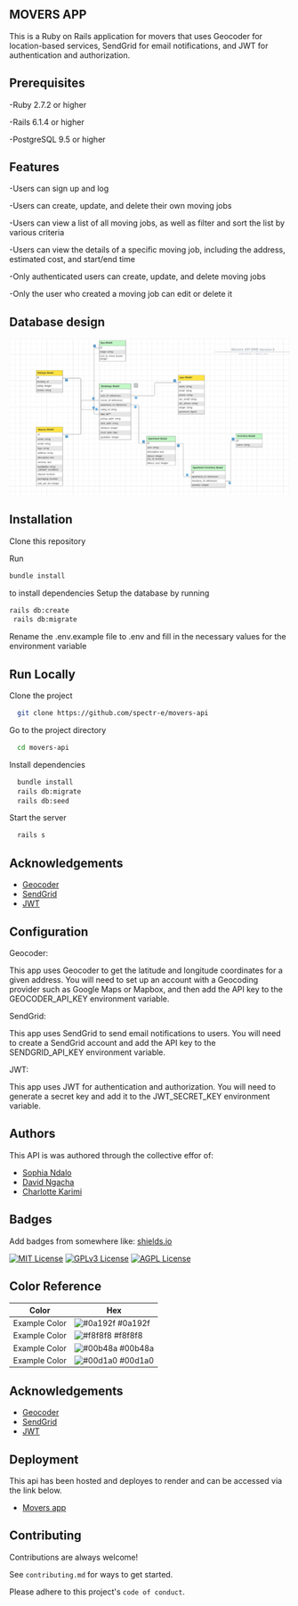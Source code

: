 ## MOVERS APP

 This is a Ruby on Rails application for movers that uses Geocoder for location-based services, SendGrid for email notifications, and JWT for authentication and authorization.

 ## Prerequisites

-Ruby 2.7.2 or higher

-Rails 6.1.4 or higher

-PostgreSQL 9.5 or higher


## Features

-Users can sign up and log 

-Users can create, update, and delete their own moving jobs

-Users can view a list of all moving jobs, as well as filter and sort the list by various criteria

-Users can view the details of a specific moving job, including the address, estimated cost, and start/end time

-Only authenticated users can create, update, and delete moving jobs

-Only the user who created a moving job can edit or delete it

## Database design
![DatabaseDesign](/images/Dabase_design.png)


## Installation


Clone this repository

Run 
```bash
bundle install
```
 to install dependencies
Setup the database by running 

```bash
rails db:create 
 rails db:migrate
 ```

Rename the .env.example file to .env and fill in the necessary values for the environment variable
    
## Run Locally

Clone the project

```bash
  git clone https://github.com/spectr-e/movers-api
```

Go to the project directory

```bash
  cd movers-api
```

Install dependencies

```bash
  bundle install
  rails db:migrate
  rails db:seed
```

Start the server

```bash
  rails s
```

## Acknowledgements

 - [Geocoder](https://github.com/alexreisner/geocoder)
 - [SendGrid](https://sendgrid.com/)
 - [JWT](https://jwt.io/)


## Configuration

Geocoder:

This app uses Geocoder to get the latitude and longitude coordinates for a given address. You will need to set up an account with a Geocoding provider such as Google Maps or Mapbox, and then add the API key to the GEOCODER_API_KEY environment variable.

SendGrid:

This app uses SendGrid to send email notifications to users. You will need to create a SendGrid account and add the API key to the SENDGRID_API_KEY environment variable.

JWT:

This app uses JWT for authentication and authorization. You will need to generate a secret key and add it to the JWT_SECRET_KEY environment variable.


## Authors
This API is was authored through the collective effor of: 

- [Sophia Ndalo](https://github.com/sophie-ndalo)
- [David Ngacha](https://github.com/ngachadavid)
- [Charlotte Karimi](http://github.com/charlotte283)


## Badges

Add badges from somewhere like: [shields.io](https://shields.io/)

[![MIT License](https://img.shields.io/badge/License-MIT-green.svg)](https://choosealicense.com/licenses/mit/)
[![GPLv3 License](https://img.shields.io/badge/License-GPL%20v3-yellow.svg)](https://opensource.org/licenses/)
[![AGPL License](https://img.shields.io/badge/license-AGPL-blue.svg)](http://www.gnu.org/licenses/agpl-3.0)

## Color Reference

| Color             | Hex                                                                |
| ----------------- | ------------------------------------------------------------------ |
| Example Color | ![#0a192f](https://via.placeholder.com/10/0a192f?text=+) #0a192f |
| Example Color | ![#f8f8f8](https://via.placeholder.com/10/f8f8f8?text=+) #f8f8f8 |
| Example Color | ![#00b48a](https://via.placeholder.com/10/00b48a?text=+) #00b48a |
| Example Color | ![#00d1a0](https://via.placeholder.com/10/00b48a?text=+) #00d1a0 |


## Acknowledgements

 - [Geocoder](https://github.com/alexreisner/geocoder)
 - [SendGrid](https://sendgrid.com/)
 - [JWT](https://jwt.io/)


## Deployment

This api has been hosted and deployes to render and can be accessed via the link below.

- [Movers app](rails-lszl.onrender.com)


## Contributing

Contributions are always welcome!

See `contributing.md` for ways to get started.

Please adhere to this project's `code of conduct`.










